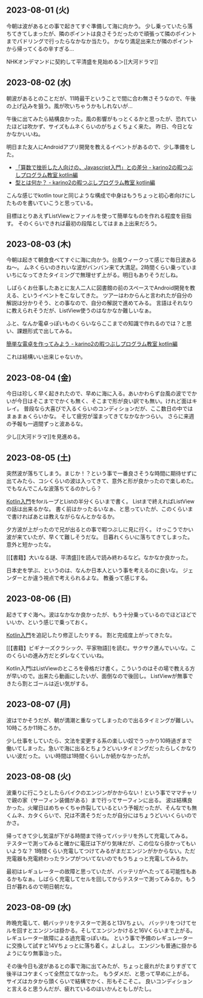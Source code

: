 ## 2023-08-01 (火)

今朝は波があるとの事で起きてすぐ準備して海に向かう。
少し乗っていたら落ちてきてしまったが、隣のポイントは良さそうだったので頑張って隣のポイントまでパドリングで行ったらなかなか当たり。
かなり満足出来たが隣のポイントから帰ってくるの辛すぎる…

NHKオンデマンドに契約して平清盛を見始める＞[[大河ドラマ]]

## 2023-08-02 (水)

朝波があるとのことだが、11時最干ということで間に合わ無さそうなので、午後の上げ込みを狙う。風が吹いちゃうかもしれないが…

午後に出てみたら結構良かった。風の影響がもっとくるかと思ったが、恐れていたほどは吹かず、サイズもムネくらいのがちょくちょく来た。
昨日、今日となかなかいいね。

明日また友人にAndroidアプリ開発を教えるイベントがあるので、少し準備をした。

- [「算数で挫折した人向けの、Javascript入門」との差分 - karino2の暇つぶしプログラム教室 kotlin編](https://karino2.github.io/kotlin-lesson/diff_to_js_intro.html)
- [型とは何か？ - karino2の暇つぶしプログラム教室 kotlin編](https://karino2.github.io/kotlin-lesson/what_is_type.html)

こんな感じでkotlin tourと同じような構成で中身はもうちょっと初心者向けにしたものを書いていこうと思っている。

目標はとりあえずListViewとファイルを使って簡単なものを作れる程度を目指す。
そのくらいできれば最初の段階としてはまぁ上出来だろう。

## 2023-08-03 (木)

今朝は起きて朝食食べてすぐに海に向かう。台風ウィークって感じで毎日波あるね〜。
ムネくらいのきれいな波がバンバン来て大満足。2時間くらい乗っていまいちになってきたタイミングで無理せず上がる。明日もありそうだしね。

しばらくお仕事したあとに友人二人に図書館の前のスペースでAndroid開発を教える、というイベントをこなしてきた。
ツアーはわからんと言われたが自分の解説は分かりそう、との事なので、自分の解説で進めてみる。
言語はそれなりに教えられそうだが、ListView使うのはなかなか難しいなぁ。

ふと、なんか電卓っぽいものくらいならここまでの知識で作れるのでは？と思い、課題形式で出してみる。

[簡単な電卓を作ってみよう - karino2の暇つぶしプログラム教室 kotlin編](https://karino2.github.io/kotlin-lesson/simple_calc.html?fbclid=IwAR1bWzXA2s6_ZvYjle4M9i7dvruPmyW0GsZzF8lpVI0q8sQQcfAjUJctYCk)

これは結構いい出来じゃないか。

## 2023-08-04 (金)

今日は珍しく早く起きれたので、早めに海に入る。あいかわらず台風の波ででかいが今日はそこまででかくも無く、そこまで形が良い訳でも無い。けれど面はキレイ。
普段なら大喜びで入るくらいのコンディションだが、ここ数日の中ではまぁまぁくらいかな。
そして疲労が溜まってきてなかなかつらい。
さらに来週の予報も一週間ずっと波あるな。

少し[[大河ドラマ]]を見進める。

## 2023-08-05 (土)

突然波が落ちてしまう。まじか！？という事で一番良さそうな時間に期待せずに出てみたら、コシくらいの波は入ってきて、意外と形が良かったので楽しめた。
でもなんでこんな波落ちてるのかしら？

[Kotlin入門](https://karino2.github.io/kotlin-lesson/)をforループとListの半分くらいまで書く。
Listまで終えればListViewの話は出来るかな。
書く前はかったるいなぁ、と思っていたが、このくらいまで書ければあとは教えながらなんとかなるか。

夕方波が上がったので兄が出るとの事で暇つぶしに見に行く。
けっこうでかい波が来ていたが、早くて難しそうだな。
日暮れくらいに落ちてきてしまった。意外と短かったな。

[[【書籍】大いなる謎、平清盛]]を読んで読み終わるなど。なかなか良かった。

日本史を学ぶ、というのは、なんか日本人という事を考えるのに良いな。
ジェンダーとか違う視点で考えられるよな。
教養って感じする。

## 2023-08-06 (日)

起きてすぐ海へ。波はなかなか良かったが、もう十分乗っているのでほどほどでいいか、という感じで乗っておく。

[Kotlin入門](https://karino2.github.io/kotlin-lesson/)を追記したり修正したりする。
割と完成度上がってきたな。

[[【書籍】ビギナーズクラシック、平家物語]]を読む。サクサク進んでいいな。このくらいの進み方だとダレなくていいね。

Kotlin入門はListViewのところを骨格だけ書く。こういうのはその場で教える方が早いので。出来たら動画にしたいが、面倒なので後回し。
ListViewが無事できたら割とゴールは近い気がする。

## 2023-08-07 (月)

波はでかそうだが、朝が満潮と重なってしまったので出るタイミングが難しい。10時ころか11時ころか。

少し仕事をしていたら、文法を変更する系の楽しい奴でうっかり10時過ぎまで働いてしまった。急いで海に出るとちょうどいいタイミングだったらしくかなりいい波だった。
いい時間は1時間くらいしか続かなかったが。

## 2023-08-08 (火)

波乗りに行こうとしたらバイクのエンジンがかからない！という事でママチャリで親の家（サーフィン装備がある）まで行ってサーフィンに出る。
波は結構良かった。火曜日はめちゃくちゃ炸裂しているという予報だったが、そんなでも無くムネ、カタくらいで、兄は不満そうだったが自分にはちょうどいいくらいのでかさ。

帰ってきて少し気温が下がる時間まで待ってバッテリを外して充電してみる。
テスターで測ってみると確かに電圧は下がり気味だが、この位なら掛かってもいいような？
1時間くらい充電してつけてみるがまだエンジンがかからない。ただ充電器も充電終わったランプがついてないのでもうちょっと充電してみるか。

最初はレギュレーターの故障と思っていたが、バッテリがへたってる可能性もあるかもなぁ。しばらく充電してセルを回してからテスターで測ってみるか。もう日が暮れるので明日朝だな。

## 2023-08-09 (水)

昨晩充電して、朝バッテリをテスターで測ると13Vちょい。
バッテリをつけてセルを回すとエンジンは掛かる。そしてエンジンかけると16Vくらいまで上がる。
レギュレーター故障による過充電っぽいね。
という事で予備のレギュレーターに交換して試すと14Vちょっとに落ち着く。よしよし。
エンジンも普通に掛かるようになり無事治った。

その後今日も波があるとの事で海に出てみたが、ちょっと疲れがたまりすぎてて後半はコケまくって全然立てなかった。
もうダメだ、と思って早めに上がる。
サイズはカタから頭くらいで結構でかく、形もそこそこ。
良いコンディションと言えると思うんだが、疲れているのはいかんともしがたし。